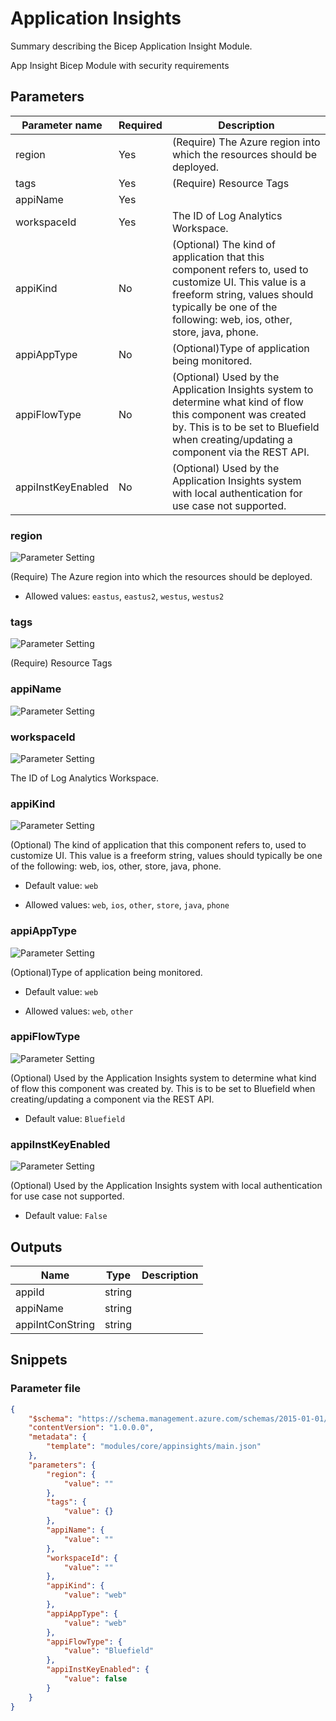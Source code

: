 # Application Insights

Summary describing the Bicep Application Insight Module.

App Insight Bicep Module with security requirements

## Parameters

Parameter name | Required | Description
-------------- | -------- | -----------
region         | Yes      | (Require) The Azure region into which the resources should be deployed.
tags           | Yes      | (Require) Resource Tags
appiName       | Yes      |
workspaceId    | Yes      | The ID of Log Analytics Workspace.
appiKind       | No       | (Optional) The kind of application that this component refers to, used to customize UI. This value is a freeform string, values should typically be one of the following: web, ios, other, store, java, phone.
appiAppType    | No       | (Optional)Type of application being monitored.
appiFlowType   | No       | (Optional) Used by the Application Insights system to determine what kind of flow this component was created by. This is to be set to Bluefield when creating/updating a component via the REST API.
appiInstKeyEnabled | No       | (Optional) Used by the Application Insights system with local authentication for use case not supported.

### region

![Parameter Setting](https://img.shields.io/badge/parameter-required-orange?style=flat-square)

(Require) The Azure region into which the resources should be deployed.

- Allowed values: `eastus`, `eastus2`, `westus`, `westus2`

### tags

![Parameter Setting](https://img.shields.io/badge/parameter-required-orange?style=flat-square)

(Require) Resource Tags

### appiName

![Parameter Setting](https://img.shields.io/badge/parameter-required-orange?style=flat-square)



### workspaceId

![Parameter Setting](https://img.shields.io/badge/parameter-required-orange?style=flat-square)

The ID of Log Analytics Workspace.

### appiKind

![Parameter Setting](https://img.shields.io/badge/parameter-optional-green?style=flat-square)

(Optional) The kind of application that this component refers to, used to customize UI. This value is a freeform string, values should typically be one of the following: web, ios, other, store, java, phone.

- Default value: `web`

- Allowed values: `web`, `ios`, `other`, `store`, `java`, `phone`

### appiAppType

![Parameter Setting](https://img.shields.io/badge/parameter-optional-green?style=flat-square)

(Optional)Type of application being monitored.

- Default value: `web`

- Allowed values: `web`, `other`

### appiFlowType

![Parameter Setting](https://img.shields.io/badge/parameter-optional-green?style=flat-square)

(Optional) Used by the Application Insights system to determine what kind of flow this component was created by. This is to be set to Bluefield when creating/updating a component via the REST API.

- Default value: `Bluefield`

### appiInstKeyEnabled

![Parameter Setting](https://img.shields.io/badge/parameter-optional-green?style=flat-square)

(Optional) Used by the Application Insights system with local authentication for use case not supported.

- Default value: `False`

## Outputs

Name | Type | Description
---- | ---- | -----------
appiId | string |
appiName | string |
appiIntConString | string |

## Snippets

### Parameter file

```json
{
    "$schema": "https://schema.management.azure.com/schemas/2015-01-01/deploymentParameters.json#",
    "contentVersion": "1.0.0.0",
    "metadata": {
        "template": "modules/core/appinsights/main.json"
    },
    "parameters": {
        "region": {
            "value": ""
        },
        "tags": {
            "value": {}
        },
        "appiName": {
            "value": ""
        },
        "workspaceId": {
            "value": ""
        },
        "appiKind": {
            "value": "web"
        },
        "appiAppType": {
            "value": "web"
        },
        "appiFlowType": {
            "value": "Bluefield"
        },
        "appiInstKeyEnabled": {
            "value": false
        }
    }
}
```